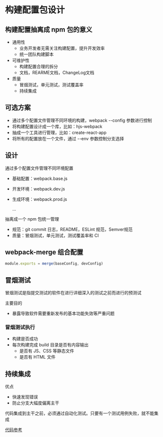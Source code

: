 # 构建配置包设计

## 构建配置抽离成 npm 包的意义

* 通用性
  * 业务开发者无需关注构建配置，提升开发效率
  * 统一团队构建脚本
* 可维护性
  * 构建配置合理的拆分
  * 文档，REARME文档，ChangeLog文档
* 质量
  * 冒烟测试，单元测试，测试覆盖率
  * 持续集成

## 可选方案

* 通过多个配置文件管理不同环境的构建，webpack --config 参数进行控制
* 将构建配置设计成一个库，比如：hjs-webpack
* 抽成一个工具进行管理，比如：create-react-app
* 将所有的配置放在一个文件，通过 --env 参数控制分支选择

## 设计

通过多个配置文件管理不同环境配置

* 基础配置：webpack.base.js

* 开发环境：webpack.dev.js

* 生成环境：webpack.prod.js

  ...

抽离成一个 npm 包统一管理

* 规范：git commit 日志，README，ESLint 规范，Semver规范
* 质量：冒烟测试，单元测试，测试覆盖率和 CI

## webpack-merge 组合配置

```js
module.exports = merge(baseConfig, devConfig)
```

## 冒烟测试

冒烟测试是指提交测试的软件在进行详细深入的测试之前而进行的预测试

主要目的

* 暴露导致软件需要重新发布的基本功能失效等严重问题

### 冒烟测试执行

* 构建是否成功
* 每次构建完成 build 目录是否有内容输出
  * 是否有 JS、CSS 等静态文件
  * 是否有 HTML 文件

## 持续集成

优点

* 快速发现错误
* 防止分支大幅度偏离主干

代码集成到主干之前，必须通过自动化测试。只要有一个测试用例失败，就不能集成

[代码参考]()
